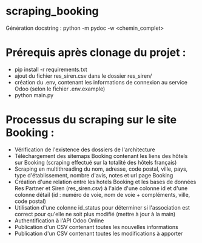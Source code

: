 # scraping_booking
 
Génération docstring : python -m pydoc -w <chemin_complet>

# Prérequis après clonage du projet :
- pip install -r requirements.txt
- ajout du fichier res_siren.csv dans le dossier res_siren/
- création du .env, contenant les informations de connexion au service Odoo (selon le fichier .env.example)
- python main.py

# Processus du scraping sur le site Booking :
- Vérification de l'existence des dossiers de l'architecture
- Téléchargement des sitemaps Booking contenant les liens des hôtels sur Booking (scraping effectué sur la totalité des hôtels français)
- Scraping en multithreading du nom, adresse, code postal, ville, pays, type d'établissement, nombre d'avis, notes et url page Booking
- Création d'une relation entre les hotels Booking et les bases de données Res Partner et Siren (res_siren.csv) à l'aide d'une colonne id et d'une colonne détail (id : numéro de voie, nom de voie + compléments, ville, code postal)
- Utilisation d'une colonne id_status pour déterminer si l'association est correct pour qu'elle ne soit plus modifié (mettre à jour à la main)
- Authentification à l'API Odoo Online
- Publication d'un CSV contenant toutes les nouvelles informations
- Publication d'un CSV contenant toutes les modifications à apporter
